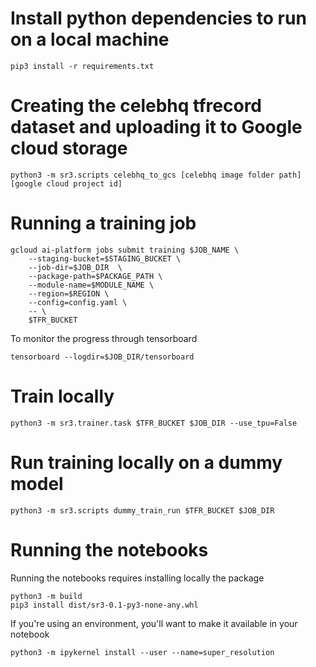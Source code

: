 # Install python dependencies to run on a local machine
```
pip3 install -r requirements.txt
```

# Creating the celebhq tfrecord dataset and uploading it to Google cloud storage
```
python3 -m sr3.scripts celebhq_to_gcs [celebhq image folder path] [google cloud project id]
```

# Running a training job
```
gcloud ai-platform jobs submit training $JOB_NAME \
    --staging-bucket=$STAGING_BUCKET \
    --job-dir=$JOB_DIR  \
    --package-path=$PACKAGE_PATH \
    --module-name=$MODULE_NAME \
    --region=$REGION \
    --config=config.yaml \
    -- \
    $TFR_BUCKET
```
To monitor the progress through tensorboard
```
tensorboard --logdir=$JOB_DIR/tensorboard
```

# Train locally
```
python3 -m sr3.trainer.task $TFR_BUCKET $JOB_DIR --use_tpu=False
```

# Run training locally on a dummy model
```
python3 -m sr3.scripts dummy_train_run $TFR_BUCKET $JOB_DIR
``` 

# Running the notebooks
Running the notebooks requires installing locally the package
```
python3 -m build
pip3 install dist/sr3-0.1-py3-none-any.whl
```
If you're using an environment, you'll want to make it available in your notebook
```
python3 -m ipykernel install --user --name=super_resolution
```